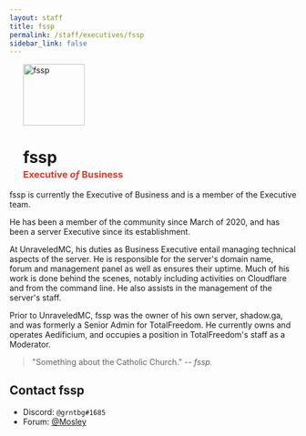 ```yaml
---
layout: staff
title: fssp
permalink: /staff/executives/fssp
sidebar_link: false
---
```


<ul>
<img class="Staff-feature" src="https://crafatar.com/renders/body/71a44a2bb6fb471b80ab4cd36f558c24?&amp;overlay" alt="fssp" width="108">

<h1>fssp</h1>
<h3 style="margin-top: -1rem;"><span style="color: #cb4335">Executive <i>of</i> Business</span></h3>
</ul>
fssp is currently the Executive of Business and is a member of the Executive team. 

He has been a member of the community since March of 2020, and has been a server Executive since its establishment. 

At UnraveledMC, his duties as Business Executive entail managing technical aspects of the server. He is responsible for the server's domain name, forum and management panel as well as ensures their uptime. Much of his work is done behind the scenes, notably including activities on Cloudflare and from the command line. He also assists in the management of the server's staff. 

Prior to UnraveledMC, fssp was the owner of his own server, shadow.ga, and was formerly a Senior Admin for TotalFreedom. He currently owns and operates Aedificium, and occupies a position in TotalFreedom's staff as a Moderator. 

> "Something about the Catholic Church." *-- fssp.*

## Contact fssp
* Discord: `@grntbg#1685`
* Forum: <a href="https://forum.unraveledmc.com/u/mosley" target="_blank">@Mosley</a>
